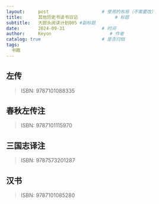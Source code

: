 ```yaml
---
layout:     post                    # 使用的布局（不需要改）
title:      其他历史书读书日记              # 标题 
subtitle:   大部头阅读计划005 #副标题
date:       2024-09-31              # 时间
author:     Keyon                      # 作者
catalog: true                       # 是否归档
tags:
  书籍
---
```


## 左传

> ISBN: 9787101088335

## 春秋左传注

> ISBN: 9787101115970

## 三国志译注

> ISBN: 9787573201287

## 汉书

> ISBN: 9787101085280

